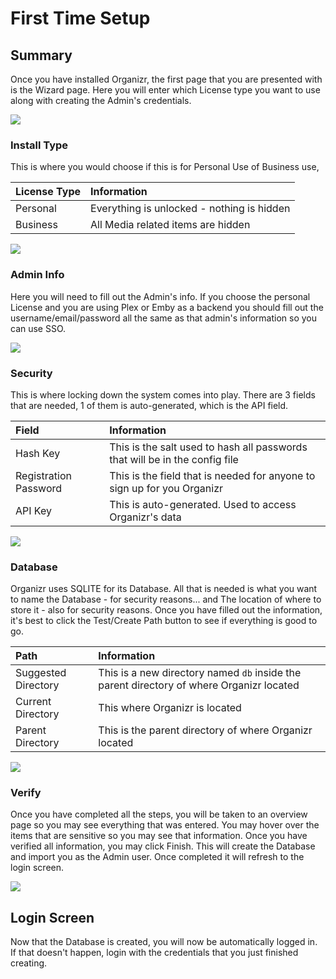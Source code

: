 # First Time Setup

## Summary <a id="bkmrk-page-title"></a>

Once you have installed Organizr, the first page that you are presented with is the Wizard page.  Here you will enter which License type you want to use along with creating the Admin's credentials.

![](https://docs.organizr.app/uploads/images/gallery/2019-05/scaled-840-/LLpgWKwBIpoohBMM-image-1558564903453.png)

### **Install Type**

This is where you would choose if this is for Personal Use of Business use, 

| License Type | Information |
| :--- | :--- |
| Personal | Everything is unlocked - nothing is hidden |
| Business | All Media related items are hidden |

![](https://docs.organizr.app/uploads/images/gallery/2019-05/scaled-840-/wrQGRpCsJjsh7MjQ-image-1558564974102.png)

### **Admin Info**

Here you will need to fill out the Admin's info.  If you choose the personal License and you are using Plex or Emby as a backend you should fill out the username/email/password all the same as that admin's information so you can use SSO.

![](https://docs.organizr.app/uploads/images/gallery/2019-05/scaled-840-/xa0HyYVL78rYBrWu-image-1558565102424.png)

### **Security**

This is where locking down the system comes into play.  There are 3 fields that are needed, 1 of them is auto-generated, which is the API field.

| Field | Information |
| :--- | :--- |
| Hash Key | This is the salt used to hash all passwords that will be in the config file |
| Registration Password | This is the field that is needed for anyone to sign up for you Organizr |
| API Key | This is auto-generated.  Used to access Organizr's data |

![](https://docs.organizr.app/uploads/images/gallery/2019-05/scaled-840-/lJIPPlhgDIEFLU2Y-image-1558565309028.png)

### **Database**

Organizr uses SQLITE for its Database.  All that is needed is what you want to name the Database - for security reasons... and The location of where to store it - also for security reasons.  Once you have filled out the information, it's best to click the Test/Create Path button to see if everything is good to go.

| Path | Information |
| :--- | :--- |
| Suggested Directory | This is a new directory named `db` inside the parent directory of where Organizr located  |
| Current Directory | This where Organizr is located |
| Parent Directory |  This is the parent directory of where Organizr located  |

![](https://docs.organizr.app/uploads/images/gallery/2019-05/scaled-840-/9tshebpl98MDzKMb-image-1558565427411.png)

### **Verify**

Once you have completed all the steps, you will be taken to an overview page so you may see everything that was entered.  You may hover over the items that are sensitive so you may see that information.  Once you have verified all information, you may click Finish.  This will create the Database and import you as the Admin user.  Once completed it will refresh to the login screen.

![](https://docs.organizr.app/uploads/images/gallery/2019-05/scaled-840-/dz2cwQFAGjYDJcSa-image-1558565504428.png)

## **Login Screen**

Now that the Database is created, you will now be automatically logged in.  If that doesn't happen, login with the credentials that you just finished creating.

